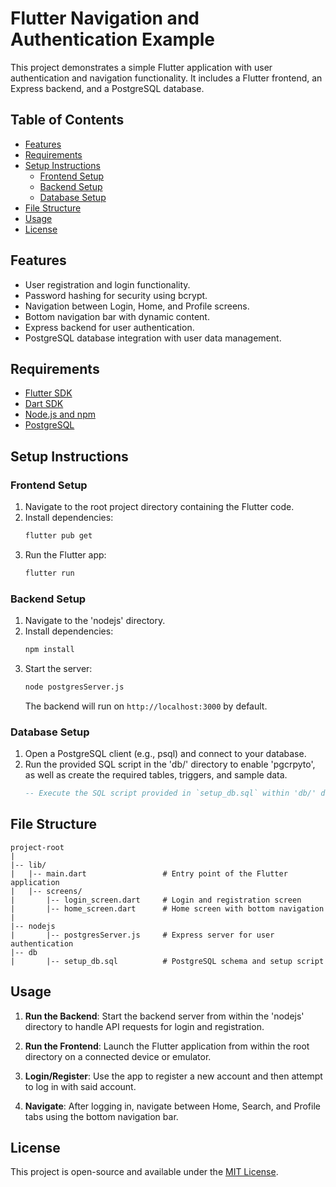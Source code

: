 # Flutter Navigation and Authentication Example

This project demonstrates a simple Flutter application with user authentication and navigation functionality. It includes a Flutter frontend, an Express backend, and a PostgreSQL database.

## Table of Contents

- [Features](#features)
- [Requirements](#requirements)
- [Setup Instructions](#setup-instructions)
  - [Frontend Setup](#frontend-setup)
  - [Backend Setup](#backend-setup)
  - [Database Setup](#database-setup)
- [File Structure](#file-structure)
- [Usage](#usage)
- [License](#license)

## Features

- User registration and login functionality.
- Password hashing for security using bcrypt.
- Navigation between Login, Home, and Profile screens.
- Bottom navigation bar with dynamic content.
- Express backend for user authentication.
- PostgreSQL database integration with user data management.

## Requirements

- [Flutter SDK](https://docs.flutter.dev/get-started/install)
- [Dart SDK](https://dart.dev/get-dart)
- [Node.js and npm](https://nodejs.org/en/download)
- [PostgreSQL](https://www.postgresql.org/download)

## Setup Instructions

### Frontend Setup

1. Navigate to the root project directory containing the Flutter code.
2. Install dependencies:
   ```bash
   flutter pub get
   ```
3. Run the Flutter app:
   ```bash
   flutter run
   ```

### Backend Setup

1. Navigate to the 'nodejs' directory.
2. Install dependencies:
   ```bash
   npm install
   ```
3. Start the server:
   ```bash
   node postgresServer.js
   ```
   The backend will run on `http://localhost:3000` by default.

### Database Setup

1. Open a PostgreSQL client (e.g., psql) and connect to your database.
2. Run the provided SQL script in the 'db/' directory to enable 'pgcrpyto', as well as create the required tables, triggers, and sample data.
   ```sql
   -- Execute the SQL script provided in `setup_db.sql` within 'db/' directory
   ```

## File Structure

```
project-root
|
|-- lib/
|   |-- main.dart                 # Entry point of the Flutter application
|   |-- screens/
|       |-- login_screen.dart     # Login and registration screen
|       |-- home_screen.dart      # Home screen with bottom navigation
|
|-- nodejs
|       |-- postgresServer.js     # Express server for user authentication
|-- db
|       |-- setup_db.sql          # PostgreSQL schema and setup script
```

## Usage

1. **Run the Backend**:
   Start the backend server from within the 'nodejs' directory to handle API requests for login and registration.

2. **Run the Frontend**:
   Launch the Flutter application from within the root directory on a connected device or emulator.

3. **Login/Register**:
   Use the app to register a new account and then attempt to log in with said account.

4. **Navigate**:
   After logging in, navigate between Home, Search, and Profile tabs using the bottom navigation bar.

## License

This project is open-source and available under the [MIT License](LICENSE).
